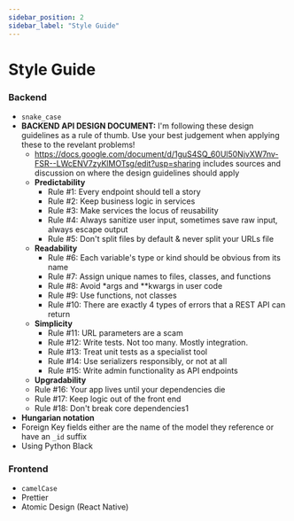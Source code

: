 ```yaml
---
sidebar_position: 2
sidebar_label: "Style Guide"
---
```


# Style Guide

### Backend

- `snake_case`
- **BACKEND API DESIGN DOCUMENT:** I'm following these design guidelines as a rule of thumb. Use your best judgement when applying these to the revelant problems!
  - https://docs.google.com/document/d/1guS4SQ_60Ul50NjvXW7nv-FSR--LWcENV7zyKlMOTsg/edit?usp=sharing includes sources and discussion on where the design guidelines should apply
  - **Predictability**
    - Rule #1: Every endpoint should tell a story
    - Rule #2: Keep business logic in services
    - Rule #3: Make services the locus of reusability
    - Rule #4: Always sanitize user input, sometimes save raw input, always escape output
    - Rule #5: Don't split files by default & never split your URLs file
  - **Readability**
    - Rule #6: Each variable's type or kind should be obvious from its name
    - Rule #7: Assign unique names to files, classes, and functions
    - Rule #8: Avoid *args and **kwargs in user code
    - Rule #9: Use functions, not classes
    - Rule #10: There are exactly 4 types of errors that a REST API can return
  - **Simplicity**
    - Rule #11: URL parameters are a scam
    - Rule #12: Write tests. Not too many. Mostly integration.
    - Rule #13: Treat unit tests as a specialist tool
    - Rule #14: Use serializers responsibly, or not at all
    - Rule #15: Write admin functionality as API endpoints
  - **Upgradability**
  - Rule #16: Your app lives until your dependencies die
  - Rule #17: Keep logic out of the front end
  - Rule #18: Don't break core dependencies1
- **Hungarian notation**
- Foreign Key fields either are the name of the model they reference or have an `_id` suffix
- Using Python Black

### Frontend

- `camelCase`
- Prettier
- Atomic Design (React Native)
